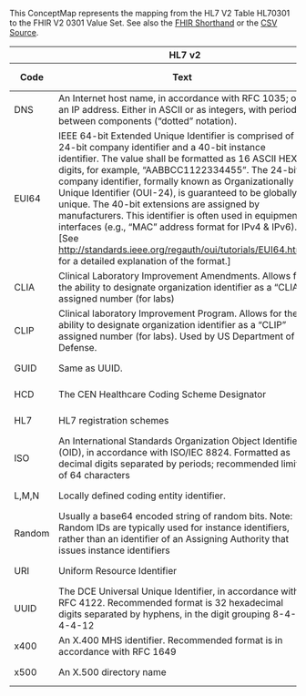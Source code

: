 
This ConceptMap represents the mapping from the HL7 V2 Table HL70301 to the FHIR V2 0301 Value Set. See also the <a href='https://github.com/HL7/v2-to-fhir/blob/master/tank/Table HL70301 to V2 0301.fsh'>FHIR Shorthand</a> or the <a href='https://github.com/HL7/v2-to-fhir/blob/master/mappings/codesystems/HL7 Concept Map_ UniversalIDType - Sheet1.csv'>CSV Source</a>.
<table class='grid'><thead>
<tr><th colspan='3' style='border-right: 2px solid black;'>HL7 v2</th><th colspan='3' style='border-right: 2px solid black;'>Condition (IF True, args)</th><th colspan='4'>HL7 FHIR</th><th rowspan='2'>Comments</th></tr>
<tr><th>Code</th><th>Text</th><th>Code System</th><th>Computable ANTLR</th><th>Computable FHIRPath</th><th>Narrative</th><th>Code</th><th>Proposed Extension</th><th>Display</th><th>Code System</th></tr></thead>
<tbody>
<tr><td>DNS</td><td>An Internet host name, in accordance with RFC 1035; or an IP address. Either in ASCII or as integers, with periods between components (“dotted” notation).</td><td style='border-right: 2px'>HL70301</td><td></td><td></td><td style='border-right: 2px'></td><td>DNS</td><td></td><td>An Internet host name, in accordance with RFC 1035; or an IP address. Either in ASCII or as integers, with periods between components (“dotted” notation).</td><td><a href='https://hl7.org/fhir/R4/v2/0301/index.html'>http://terminology.hl7.org/CodeSystem/v2-0301</a></td><td></td></tr>
<tr><td>EUI64</td><td>IEEE 64-bit Extended Unique Identifier is comprised of a 24-bit company identifier and a 40-bit instance identifier. The value shall be formatted as 16 ASCII HEX digits, for example, “AABBCC1122334455”. The 24-bit company identifier, formally known as Organizationally Unique Identifier (OUI-24), is guaranteed to be globally unique. The 40-bit extensions are assigned by manufacturers. This identifier is often used in equipment interfaces (e.g., “MAC” address format for IPv4 &amp; IPv6). [See <a href='http://standards.ieee.org/regauth/oui/tutorials/EUI64.html'>http://standards.ieee.org/regauth/oui/tutorials/EUI64.html</a> for a detailed explanation of the format.]</td><td style='border-right: 2px'>HL70301</td><td></td><td></td><td style='border-right: 2px'></td><td>EUI64</td><td></td><td>IEEE 64-bit Extended Unique Identifier is comprised of a 24-bit company identifier and a 40-bit instance identifier. The value shall be formatted as 16 ASCII HEX digits, for example, “AABBCC1122334455”. The 24-bit company identifier, formally known as Organizationally Unique Identifier (OUI-24), is guaranteed to be globally unique. The 40-bit extensions are assigned by manufacturers. This identifier is often used in equipment interfaces (e.g., “MAC” address format for IPv4 &amp; IPv6). [See <a href='http://standards.ieee.org/regauth/oui/tutorials/EUI64.html'>http://standards.ieee.org/regauth/oui/tutorials/EUI64.html</a> for a detailed explanation of the format.]</td><td><a href='https://hl7.org/fhir/R4/v2/0301/index.html'>http://terminology.hl7.org/CodeSystem/v2-0301</a></td><td></td></tr>
<tr><td>CLIA</td><td>Clinical Laboratory Improvement Amendments. Allows for the ability to designate organization identifier as a “CLIA” assigned number (for labs)</td><td style='border-right: 2px'>HL70301</td><td></td><td></td><td style='border-right: 2px'></td><td>CLIA</td><td></td><td>Clinical Laboratory Improvement Amendments. Allows for the ability to designate organization identifier as a “CLIA” assigned number (for labs)</td><td><a href='https://hl7.org/fhir/R4/v2/0301/index.html'>http://terminology.hl7.org/CodeSystem/v2-0301</a></td><td></td></tr>
<tr><td>CLIP</td><td>Clinical laboratory Improvement Program. Allows for the ability to designate organization identifier as a “CLIP” assigned number (for labs). Used by US Department of Defense.</td><td style='border-right: 2px'>HL70301</td><td></td><td></td><td style='border-right: 2px'></td><td>CLIP</td><td></td><td>Clinical laboratory Improvement Program. Allows for the ability to designate organization identifier as a “CLIP” assigned number (for labs). Used by US Department of Defense.</td><td><a href='https://hl7.org/fhir/R4/v2/0301/index.html'>http://terminology.hl7.org/CodeSystem/v2-0301</a></td><td></td></tr>
<tr><td>GUID</td><td>Same as UUID.</td><td style='border-right: 2px'>HL70301</td><td></td><td></td><td style='border-right: 2px'></td><td>GUID</td><td></td><td>Same as UUID.</td><td><a href='https://hl7.org/fhir/R4/v2/0301/index.html'>http://terminology.hl7.org/CodeSystem/v2-0301</a></td><td></td></tr>
<tr><td>HCD</td><td>The CEN Healthcare Coding Scheme Designator</td><td style='border-right: 2px'>HL70301</td><td></td><td></td><td style='border-right: 2px'></td><td>HCD</td><td></td><td>The CEN Healthcare Coding Scheme Designator</td><td><a href='https://hl7.org/fhir/R4/v2/0301/index.html'>http://terminology.hl7.org/CodeSystem/v2-0301</a></td><td></td></tr>
<tr><td>HL7</td><td>HL7 registration schemes</td><td style='border-right: 2px'>HL70301</td><td></td><td></td><td style='border-right: 2px'></td><td>HL7</td><td></td><td>HL7 registration schemes</td><td><a href='https://hl7.org/fhir/R4/v2/0301/index.html'>http://terminology.hl7.org/CodeSystem/v2-0301</a></td><td></td></tr>
<tr><td>ISO</td><td>An International Standards Organization Object Identifier (OID), in accordance with ISO/IEC 8824. Formatted as decimal digits separated by periods; recommended limit of 64 characters</td><td style='border-right: 2px'>HL70301</td><td></td><td></td><td style='border-right: 2px'></td><td>ISO</td><td></td><td>An International Standards Organization Object Identifier (OID), in accordance with ISO/IEC 8824. Formatted as decimal digits separated by periods; recommended limit of 64 characters</td><td><a href='https://hl7.org/fhir/R4/v2/0301/index.html'>http://terminology.hl7.org/CodeSystem/v2-0301</a></td><td></td></tr>
<tr><td>L,M,N</td><td>Locally defined coding entity identifier.</td><td style='border-right: 2px'>HL70301</td><td></td><td></td><td style='border-right: 2px'></td><td>L,M,N</td><td></td><td>Locally defined coding entity identifier.</td><td><a href='https://hl7.org/fhir/R4/v2/0301/index.html'>http://terminology.hl7.org/CodeSystem/v2-0301</a></td><td></td></tr>
<tr><td>Random</td><td>Usually a base64 encoded string of random bits.
 Note: Random IDs are typically used for instance identifiers, rather than an identifier of an Assigning Authority that issues instance identifiers</td><td style='border-right: 2px'>HL70301</td><td></td><td></td><td style='border-right: 2px'></td><td>Random</td><td></td><td>Usually a base64 encoded string of random bits.
 Note: Random IDs are typically used for instance identifiers, rather than an identifier of an Assigning Authority that issues instance identifiers</td><td><a href='https://hl7.org/fhir/R4/v2/0301/index.html'>http://terminology.hl7.org/CodeSystem/v2-0301</a></td><td></td></tr>
<tr><td>URI</td><td>Uniform Resource Identifier</td><td style='border-right: 2px'>HL70301</td><td></td><td></td><td style='border-right: 2px'></td><td>URI</td><td></td><td>Uniform Resource Identifier</td><td><a href='https://hl7.org/fhir/R4/v2/0301/index.html'>http://terminology.hl7.org/CodeSystem/v2-0301</a></td><td></td></tr>
<tr><td>UUID</td><td>The DCE Universal Unique Identifier, in accordance with RFC 4122. Recommended format is 32 hexadecimal digits separated by hyphens, in the digit grouping 8-4-4-4-12</td><td style='border-right: 2px'>HL70301</td><td></td><td></td><td style='border-right: 2px'></td><td>UUID</td><td></td><td>The DCE Universal Unique Identifier, in accordance with RFC 4122. Recommended format is 32 hexadecimal digits separated by hyphens, in the digit grouping 8-4-4-4-12</td><td><a href='https://hl7.org/fhir/R4/v2/0301/index.html'>http://terminology.hl7.org/CodeSystem/v2-0301</a></td><td></td></tr>
<tr><td>x400</td><td>An X.400 MHS identifier. Recommended format is in accordance with RFC 1649</td><td style='border-right: 2px'>HL70301</td><td></td><td></td><td style='border-right: 2px'></td><td>x400</td><td></td><td>An X.400 MHS identifier. Recommended format is in accordance with RFC 1649</td><td><a href='https://hl7.org/fhir/R4/v2/0301/index.html'>http://terminology.hl7.org/CodeSystem/v2-0301</a></td><td></td></tr>
<tr><td>x500</td><td>An X.500 directory name</td><td style='border-right: 2px'>HL70301</td><td></td><td></td><td style='border-right: 2px'></td><td>x500</td><td></td><td>An X.500 directory name</td><td><a href='https://hl7.org/fhir/R4/v2/0301/index.html'>http://terminology.hl7.org/CodeSystem/v2-0301</a></td><td></td></tr>
</tbody></table>
